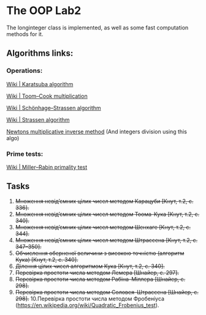 ﻿# The OOP Lab2

The longinteger class is implemented, as well as some fast computation methods for it.

## Algorithms links:

### Operations:
[Wiki | Karatsuba algorithm](https://en.wikipedia.org/wiki/Karatsuba_algorithm#Algorithm)

[Wiki | Toom–Cook multiplication](https://en.wikipedia.org/wiki/Toom%E2%80%93Cook_multiplication#Details)

[Wiki | Schönhage–Strassen algorithm](https://en.wikipedia.org/wiki/Sch%C3%B6nhage%E2%80%93Strassen_algorithm#Details)

[Wiki | Strassen algorithm](https://en.wikipedia.org/wiki/Strassen_algorithm#Algorithm)

[Newtons multiplicative inverse method](http://numbers.computation.free.fr/Constants/Algorithms/inverse.html) (And integers division using this algo)


### Prime tests: 
[Wiki | Miller–Rabin primality test](https://en.wikipedia.org/wiki/Miller%E2%80%93Rabin_primality_test#Miller%E2%80%93Rabin_test)


## Tasks
1. ~~Множення невід’ємних цілих чисел методом Карацуби [Кнут, т.2, с. 336].~~
2. ~~Множення невід’ємних цілих чисел методом Тоома-Кука [Кнут, т.2, с. 340].~~
3. ~~Множення невід’ємних цілих чисел методом Шенхаге [Кнут, т.2, с. 344].~~
4. ~~Множення невід’ємних цілих чисел методом Штрассена [Кнут, т.2, с. 347–350].~~
5. ~~Обчислення оберненої величини з високою точністю (алгоритм Кука) [Кнут, т.2,
с. 340].~~
6. ~~Ділення цілих чисел алгоритмом Кука [Кнут, т.2, с. 340].~~
7. ~~Перевірка простоти числа методом Лемера [Шнайер, с. 297].~~
8. ~~Перевірка простоти числа методом Рабіна–Міллера [Шнайер, с. 298].~~
9. ~~Перевірка простоти числа методом Соловея–Штрассена [Шнайер, с. 298].~~
10.Перевірка простоти числа методом Фробеніуса
(https://en.wikipedia.org/wiki/Quadratic_Frobenius_test).